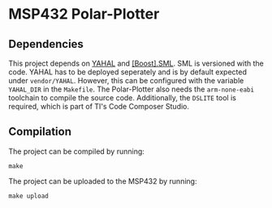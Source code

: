 # MSP432 Polar-Plotter

## Dependencies

This project depends on [YAHAL](https://git.fh-aachen.de/Terstegge/YAHAL) and [[Boost].SML](https://boost-experimental.github.io/sml/).
SML is versioned with the code.
YAHAL has to be deployed seperately and is by default expected under `vendor/YAHAL`.
However, this can be configured with the variable `YAHAL_DIR` in the `Makefile`.
The Polar-Plotter also needs the `arm-none-eabi` toolchain to compile the source code.
Additionally, the `DSLITE` tool is required, which is part of TI's Code Composer Studio.

## Compilation

The project can be compiled by running:

```
make
```

The project can be uploaded to the MSP432 by running:

```
make upload
```
